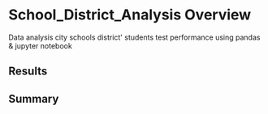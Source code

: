 # School_District_Analysis Overview
Data analysis city schools district' students test performance using pandas & jupyter notebook
## Results

## Summary
